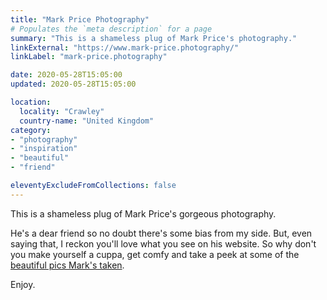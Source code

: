 ```yaml
---
title: "Mark Price Photography"
# Populates the `meta description` for a page
summary: "This is a shameless plug of Mark Price's photography."
linkExternal: "https://www.mark-price.photography/"
linkLabel: "mark-price.photography"

date: 2020-05-28T15:05:00
updated: 2020-05-28T15:05:00

location:
  locality: "Crawley"
  country-name: "United Kingdom"
category:
- "photography"
- "inspiration"
- "beautiful"
- "friend"

eleventyExcludeFromCollections: false
---
```


This is a shameless plug of Mark Price's gorgeous photography.

He's a dear friend so no doubt there's some bias from my side. But, even saying that, I reckon you'll love what you see on his website. So why don't you make yourself a cuppa, get comfy and take a peek at some of the [beautiful pics Mark's taken](https://www.mark-price.photography/).

Enjoy.


